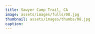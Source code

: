 ```yaml
---
title: Sawyer Camp Trail, CA
image: assets/images/fulls/08.jpg
thumbnail: assets/images/thumbs/08.jpg
caption:
---
```

